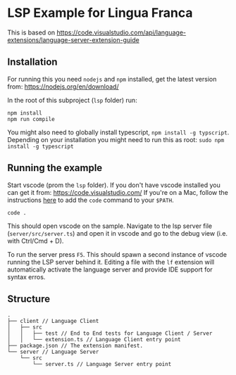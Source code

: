 # LSP Example for Lingua Franca

This is based on https://code.visualstudio.com/api/language-extensions/language-server-extension-guide

## Installation

For running this you need `nodejs` and `npm` installed, get the latest version from: https://nodejs.org/en/download/

In the root of this subproject (`lsp` folder) run:
```
npm install
npm run compile
```

You might also need to globally install typescript, `npm install -g typscript`.
Depending on your installation you might need to run this as root: `sudo npm install -g typescript`

## Running the example

Start vscode (prom the `lsp` folder). If you don't have vscode installed you can get it from: https://code.visualstudio.com/
If you're on a Mac, follow the instructions [here](https://code.visualstudio.com/docs/setup/mac) to add the `code` command to your `$PATH`.

```
code .
```

This should open vscode on the sample. Navigate to the lsp server file (`server/src/server.ts`) and open it in vscode and go to the debug view (i.e. with Ctrl/Cmd + D).

To run the server press `F5`. This should spawn a second instance of vscode running the LSP server behind it. Editing a file with the `lf` extension will automatically activate the language server and provide IDE support for syntax erros.


## Structure

```
.
├── client // Language Client
│   ├── src
│   │   ├── test // End to End tests for Language Client / Server
│   │   └── extension.ts // Language Client entry point
├── package.json // The extension manifest.
└── server // Language Server
    └── src
        └── server.ts // Language Server entry point
```
